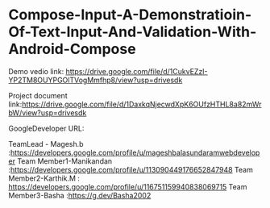 # Compose-Input-A-Demonstratioin-Of-Text-Input-And-Validation-With-Android-Compose

Demo vedio link: https://drive.google.com/file/d/1CukvEZzI-YP2TM8OUYPGOlTVogMmfhp8/view?usp=drivesdk

Project document link:https://drive.google.com/file/d/1DaxkqNjecwdXpK6OUfzHTHL8a82mWrbW/view?usp=drivesdk

GoogleDeveloper URL:

TeamLead - Magesh.b :https://developers.google.com/profile/u/mageshbalasundaramwebdeveloper
Team Member1-Manikandan :https://developers.google.com/profile/u/113090449176652847948
Team Member2-Karthik.M : https://developers.google.com/profile/u/116751159940838069715
Team Member3-Basha :https://g.dev/Basha2002
